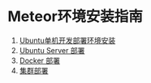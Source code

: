 # Meteor环境安装指南


1. [Ubuntu单机开发部署环境安装](setup-meteor-machine.md)
2. [Ubuntu Server 部署](deploy-ubuntu.md)
3. [Docker 部署](deploy-docker.md)
4. [集群部署](deploy-cluster.md)
